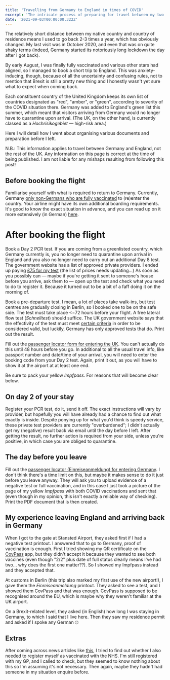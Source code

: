 ```yaml
---
title: 'Travelling from Germany to England in times of COVID'
excerpt: 'The intricate process of preparing for travel between my two home countries.'
date: '2021-09-03T00:00:00.322Z'
---
```


The relatively short distance between my native country and country of residence means I used to go back 2-3 times a year, which has obviously changed. My last visit was in October 2020, and even that was on quite shaky terms (indeed, Germany started its notoriously long lockdown the day after I got back).

By early August, I was finally fully vaccinated and various other stars had aligned, so I managed to book a short trip to England. This was anxiety-inducing, though, because of all the uncertainty and confusing rules, not to mention that Brexit is still a pretty new thing and I honestly wasn't yet sure what to expect when coming back.

Each constituent country of the United Kingdom keeps its own list of countries designated as "red", "amber", or "green", according to severity of the COVID situation there. Germany was added to England's green list this summer, which meant that visitors arriving from Germany would no longer have to quarantine upon arrival. (The UK, on the other hand, is currently classed as a *Hochrisikogebiet* — high-risk area.)

Here I will detail how I went about organising various documents and preparation before I left.

N.B.: This information applies to travel between Germany and England, not the rest of the UK. Any information on this page is correct at the time of being published. I am not liable for any mishaps resulting from following this post!
 
 
## Before booking the flight
 
Familiarise yourself with what is required to return to Germany. Currently, Germany [only non-Germans who are fully vaccinated](https://www.gov.uk/foreign-travel-advice/germany/entry-requirements) to (re)enter the country. Your airline might have its own additional boarding requirements. It's good to know the exact situation in advance, and you can read up on it more extensively (in German) [here](https://www.rki.de/DE/Content/InfAZ/N/Neuartiges_Coronavirus/Risikogebiete_neu.html).
 
 
# After booking the flight
 
Book a Day 2 PCR test. If you are coming from a greenlisted country, which Germany currently is, you no longer need to quarantine upon arrival in England and you also no longer need to carry out an additional Day 8 test. The government website has a list of approved private providers. I ended up paying [£75 for my test](https://123tests.co.uk/) (the list of prices needs updating...)
As soon as you possibly can — maybe if you're getting it sent to someone's house before you arrive, ask them to — open up the test and check what you need to do to register it. Because it turned out to be a bit of a faff doing it on the morning of.
 
Book a pre-departure test. I mean, a lot of places take walk-ins, but test centres are gradually closing in Berlin, so I booked one to be on the safe side. The test must take place <=72 hours before your flight. A free lateral flow test (*Schnelltest*) should suffice. The UK government website says that the effectivity of the test must meet [certain criteria](https://www.gov.uk/guidance/coronavirus-covid-19-testing-for-people-travelling-to-england) in order to be considered valid, but luckily, Germany has only approved tests that do. Print out the result.
 
Fill out the [passenger locator form for entering the UK](https://www.gov.uk/provide-journey-contact-details-before-travel-uk). You can't actually do this until 48 hours before you go. In additional to all the usual travel info, like passport number and date/time of your arrival, you will need to enter the booking code from your Day 2 test. Again, print it out, as you will have to show it at the airport at at least one end.

Be sure to pack your yellow *Impfpass*. For reasons that will become clear below.
 
 
## On day 2 of your stay
 
Register your PCR test, do it, send it off. The exact instructions will vary by provider, but hopefully you will have already had a chance to find out what exactly is inside. Despite ponying up for what you'd think is speedy service, these private test providers are currently "overburdened"; I didn't actually get my (negative) result back via email until the day before I left. After getting the result, no further action is required from your side, unless you're positive, in which case you are obliged to quarantine.
 
 
## The day before you leave
 
Fill out the [passenger locator (Einreiseanmeldung) for entering Germany](https://einreiseanmeldung.de/). I don't think there's a time limit on this, but maybe it makes sense to do it just before you leave anyway. They will ask you to upload evidence of a negative test or full vaccination, and in this case I just took a picture of the page of my yellow *Impfpass* with both COVID vaccinations and sent that (even though in my opinion, this isn't exactly a reliable way of checking). Print the PDF document that is then created.
 
 
## My experience leaving England and arriving back in Germany
 
When I got to the gate at Stansted Airport, they asked first if I had a negative test printout. I answered that to go to Germany, proof of vaccination is enough. First I tried showing my QR certificate on the [CovPass](https://www.digitaler-impfnachweis-app.de/) app, but they didn't accept it because they wanted to see both vaccines (even though "2/2" plus date of full status clearly means I've had two... why does the first one matter??). So I showed my Impfpass instead and they accepted that.

At customs in Berlin (this trip also marked my first use of the new airport!), I gave them the *Einreiseanmeldung* printout. They asked to see a test, and I showed them CovPass and that was enough. CovPass is supposed to be recognised around the EU, which is maybe why they weren't familiar at the UK airport.

On a Brexit-related level, they asked (in English) how long I was staying in Germany, to which I said that I live here. Then they saw my residence permit and asked if I spoke any German 🙄
 
 
## Extras
 
After coming across news articles like [this](https://www.independent.co.uk/travel/news-and-advice/vaccine-travel-quarantine-nhs-uk-b1890575.html), I tried to find out whether I also needed to register myself as vaccinated with the NHS. I'm still registered with my GP, and I called to check, but they seemed to know nothing about this so I'm assuming it's not necessary. Then again, maybe they hadn't had someone in my situation enquire before.
